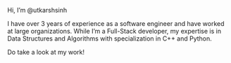 Hi, I’m @utkarshsinh

I have over 3 years of experience as a software engineer and have worked at large organizations. While I’m a Full-Stack developer, my expertise is in Data Structures and Algorithms with specialization in C++ and Python. 

Do take a look at my work!




<!---
utkarshsinh/utkarshsinh is a ✨ special ✨ repository because its `README.md` (this file) appears on your GitHub profile.
You can click the Preview link to take a look at your changes.
--->

